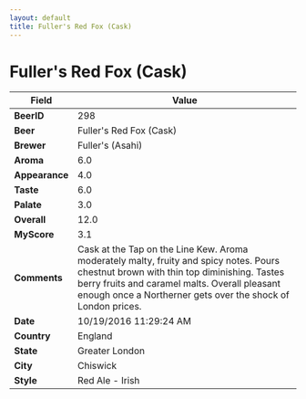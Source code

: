 ```yaml
---
layout: default
title: Fuller's Red Fox (Cask)
---
```


# Fuller's Red Fox (Cask)

| Field         | Value     |
|---------------|-----------|
| **BeerID** | 298 |
| **Beer** | Fuller's Red Fox (Cask) |
| **Brewer** | Fuller&#39;s (Asahi) |
| **Aroma** | 6.0 |
| **Appearance** | 4.0 |
| **Taste** | 6.0 |
| **Palate** | 3.0 |
| **Overall** | 12.0 |
| **MyScore** | 3.1 |
| **Comments** | Cask at the Tap on the Line Kew. Aroma moderately malty, fruity and spicy notes. Pours chestnut brown with thin top diminishing. Tastes berry fruits and caramel malts. Overall pleasant enough once a Northerner gets over the shock of London prices. |
| **Date** | 10/19/2016 11:29:24 AM |
| **Country** | England |
| **State** | Greater London |
| **City** | Chiswick |
| **Style** | Red Ale - Irish |
